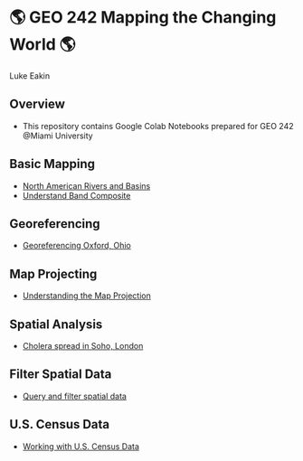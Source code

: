 # :earth_americas: GEO 242 Mapping the Changing World :earth_americas:

Luke Eakin

## Overview
- This repository contains Google Colab Notebooks prepared for GEO 242 @Miami University

## Basic Mapping

- [North American Rivers and Basins](https://github.com/lukeeakin/gis-project-portfolio-2024GEO242-/blob/main/basic-mapping/Copy_of_geo242_week_02_assignment_template.ipynb)
- [Understand Band Composite](https://github.com/lukeeakin/gis-project-portfolio-2024GEO242-/blob/main/basic-mapping/Understand_Band_Composite.ipynb)

## Georeferencing

- [Georeferencing Oxford, Ohio](https://github.com/lukeeakin/gis-project-portfolio-2024GEO242-/blob/main/georeferencing/basic_map_tiler_projections.ipynb)

## Map Projecting

- [Understanding the Map Projection](https://github.com/lukeeakin/gis-project-portfolio-2024GEO242-/blob/main/map-projection/understanding%20_map_projection.ipynb)

## Spatial Analysis

- [Cholera spread in Soho, London](https://github.com/lukeeakin/gis-project-portfolio-2024GEO242-/blob/main/spatial_analysis/week10_spatial_analysis.ipynb)

## Filter Spatial Data
- [Query and filter spatial data](https://github.com/lukeeakin/gis-project-portfolio-2024GEO242-/blob/main/basic-mapping/counties_age_index.ipynb)

## U.S. Census Data
- [Working with U.S. Census Data](https://github.com/lukeeakin/gis-project-portfolio-2024GEO242-/blob/main/spatial_analysis/week12OhioPopulationMaps.ipynb)
